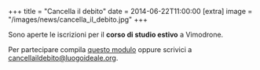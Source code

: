 +++
title = "Cancella il debito"
date = 2014-06-22T11:00:00
[extra]
image = "/images/news/cancella_il_debito.jpg"
+++

Sono aperte le iscrizioni per il **corso di studio estivo** a Vimodrone. 

Per partecipare compila [questo modulo][2] oppure scrivici a [cancellaildebito@luogoideale.org][3].


[2]: https://docs.google.com/forms/d/1rL65KfBBD2CGSiKUozoZTQjreuCvbRJOxpP4lIFBWn4/viewform?usp=send_form
[3]: mailto:cancellaildebito@luogoideale.org


